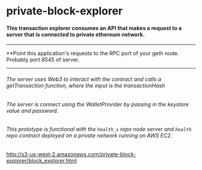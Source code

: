 # private-block-explorer

#### This transaction explorer consumes an API that makes a request to a server that is connected to private ethereum network.

___

**Point this application's requests to the RPC port of your geth node. Probably port 8545 of server.

___
###### The server uses Web3 to interact with the contract and calls a getTransaction function, where the input is the transactionHash 


###### The server is connect using the WalletProvider by passing in the keystore value and password.


###### This prototype is functional with the `health_s` repo node server and `health` repo contract deployed on a private network running on AWS EC2.


http://s3-us-west-2.amazonaws.com/private-block-explorer/block_explorer.html 

